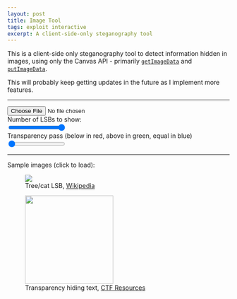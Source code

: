 ```yaml
---
layout: post
title: Image Tool
tags: exploit interactive
excerpt: A client-side-only steganography tool
---
```


This is a client-side only steganography tool to detect information hidden in images, using only the Canvas API - primarily [`getImageData`][getimagedata] and [`putImageData`][putimagedata].

[getimagedata]: https://developer.mozilla.org/en-US/docs/Web/API/CanvasRenderingContext2D/getImageData
[putimagedata]: https://developer.mozilla.org/en-US/docs/Web/API/CanvasRenderingContext2D/putImageData

<!--more-->

This will probably keep getting updates in the future as I implement more features.

---


<div>
	<div>
		<input id="filein" type="file" accept="image/*" oninput="load(this)">
	</div>
	<div>
		<label for="lsb">Number of LSBs to show:</label>
		<div>
			<input id="lsb" type="range" min="1" max="8" value="8" oninput="update()">
			<span id="lsb-value"></span>
		</div>
	</div>
	<div>
		<label for="ts">Transparency pass (below in red, above in green, equal in blue)</label>
		<div>
			<input id="ts" type="range" min="-1" max="255" value="-1" oninput="update()">
			<span id="ts-value"></span>
		</div>
	</div>
</div>

<center>
	<canvas id="canvas" width="0" height="0" style="max-width: 80%; max-height: 600px"></canvas>
</center>

---

Sample images (click to load):

<figure class="figure mx-4">
	<img src="https://upload.wikimedia.org/wikipedia/commons/a/a8/Steganography_original.png?1547004448255" crossorigin="Anonymous" onclick="window.image = this; update()">
	<figcaption class="figure-caption">Tree/cat LSB, <a href="https://en.wikipedia.org/wiki/Steganography">Wikipedia</a></figcaption>
</figure>

<figure class="figure mx-4">
	<img src="https://ctfs.github.io/resources/topics/steganography/invisible-text/example.png" crossorigin="Anonymous" onclick="window.image = this; update()" width="200">
	<figcaption class="figure-caption">Transparency hiding text, <a href="https://ctfs.github.io/resources/topics/steganography/invisible-text/README.html">CTF Resources</a></figcaption>
</figure>

<!-- code below -->

<script>

function getImage(input) {
	let reader = new FileReader();
	let file = input.files[0];

	if(!file) {
		return Promise.reject("no file");
	}

	let ret = new Promise(function(resolve, reject) {
		reader.onabort = reader.onerror = (event) => {
			reject(reader.error);
		};
		reader.onload = (event) => {
			let img = new Image();
			img.onload = () => {
				resolve(img);
			}
			img.onerror = (err) => {
				reject(err);
			}
			img.src = reader.result;
		};
	});

	reader.readAsDataURL(file);

	return ret;
}

function loadImage() {
	// it seems like it takes time to process
	let canvas = document.querySelector('canvas');
	canvas.width = window.image.naturalWidth;
	canvas.height = window.image.naturalHeight;

	let ctx = canvas.getContext('2d');
	ctx.drawImage(window.image, 0, 0);
}

function applyPixelFilter(filter) {
	let canvas = document.querySelector('canvas');
	let ctx = canvas.getContext('2d');

	let imageData = ctx.getImageData(0, 0, canvas.width, canvas.height);
	let data = imageData.data;

	let swapSB = (x) => (x << (8-n)) & 0xff;

	for(let i = 0; i < data.length; i += 4) {
		let out = filter(... [0,1,2,3].map(j => data[i+j]));
		for(let j = 0; j < 4; ++j) {
			data[i + j] = out[j];
		}
	}
	ctx.putImageData(imageData, 0, 0);
}

function showLSB(n) {
	let swapSB = (x) => (x << (8-n)) & 0xff;
	applyPixelFilter((r,g,b,a) => [...[r,g,b].map(swapSB), a]);
}

function transSub(n) {
	applyPixelFilter((r,g,b,a) => a < n ? [ 0xff, 0, 0, 0xff ] : a > n ? [0, 0xff, 0, 0xff ] : [0, 0, 0xff, 0xff ]);
}

function update() {
	let lsbAmount = parseInt(document.querySelector('input#lsb').value);
	document.querySelector('span#lsb-value').innerHTML = lsbAmount;

	let tsAmount = parseInt(document.querySelector('input#ts').value);
	document.querySelector('span#ts-value').innerHTML = tsAmount >= 0 ? tsAmount : "Not applied";

	console.log(lsbAmount, tsAmount);

	if(window.image !== null) {
		loadImage();
		if(tsAmount >= 0) {
			transSub(tsAmount);
		}
		showLSB(lsbAmount);
	}
}

function load(element) {
	getImage(element).then((image) => {
		window.image = image;
		update();
	});
}

image = null;
update();

</script>
